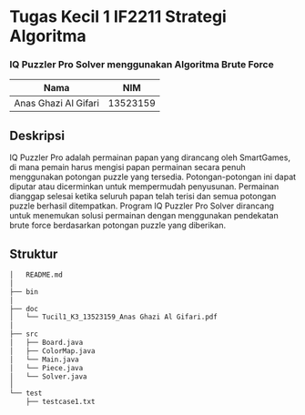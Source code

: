 # Tugas Kecil 1 IF2211 Strategi Algoritma
### IQ Puzzler Pro Solver menggunakan Algoritma Brute Force
| Nama | NIM |
|------|-----|
| Anas Ghazi Al Gifari | 13523159 |

## Deskripsi
IQ Puzzler Pro adalah permainan papan yang dirancang oleh SmartGames, di mana pemain harus mengisi papan permainan secara penuh menggunakan potongan puzzle yang tersedia. Potongan-potongan ini dapat diputar atau dicerminkan untuk mempermudah penyusunan. Permainan dianggap selesai ketika seluruh papan telah terisi dan semua potongan puzzle berhasil ditempatkan. Program IQ Puzzler Pro Solver dirancang untuk menemukan solusi permainan dengan menggunakan pendekatan brute force berdasarkan potongan puzzle yang diberikan.

## Struktur
```bash
│   README.md
│
├── bin
│
├── doc
│   └── Tucil1_K3_13523159_Anas Ghazi Al Gifari.pdf
│
├── src
│   ├── Board.java
│   ├── ColorMap.java
│   └── Main.java
│   └── Piece.java
│   └── Solver.java
│
└── test
    ├── testcase1.txt
```
